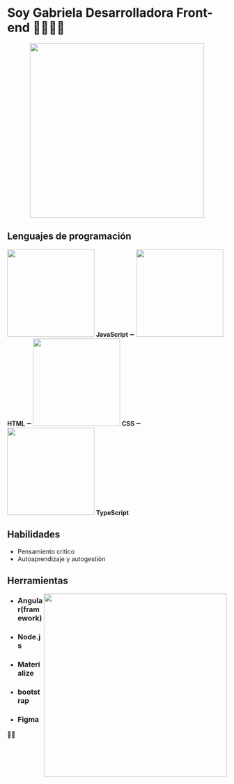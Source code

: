 # Soy Gabriela Desarrolladora Front-end 👩🏽‍💻👋

<p align="center">
<img width="400" src="https://i.pinimg.com/564x/8d/85/6d/8d856d73c15c6281d004b33f291412bf.jpg">
</p>

## Lenguajes de programación
<img width="200" src="https://user-images.githubusercontent.com/82047077/139560796-17a31bd8-bd72-48ec-86c2-62ad1eb9efbf.png"> **JavaScript** ➖  <img width="200" src="https://user-images.githubusercontent.com/82047077/139560807-a488362c-bc55-4396-b8cf-36c806c10c68.png"> **HTML** ➖ <img width="200" src="https://user-images.githubusercontent.com/82047077/139560812-c207812b-b08d-4e0c-b8f5-2eae26baa04b.png"> **CSS** ➖ <img width="200" src="https://user-images.githubusercontent.com/82047077/139560825-69761969-b1fb-4932-9459-71f5bcd3485c.png"> **TypeScript**

 ## Habilidades
- Pensamiento critico
- Autoaprendizaje y autogestión 

## Herramientas

<img align="right" width="420" src="https://user-images.githubusercontent.com/82047077/145615766-964bb138-e8aa-4776-8ce5-2f1556065ee9.png">


 * ### Angular(framework)
 * ### Node.js
 * ### Materialize
 * ### bootstrap
 * ### Figma

🤝😊

